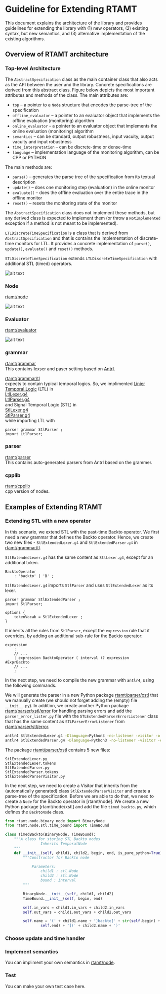 # Guideline for Extending RTAMT

This document explains the architecture of the library and provides guidelines 
for extending the library with (1) new operators, (2) existing syntax, 
but new semantics, and (3) alternative implementation of the existing algorithms.

## Overview of RTAMT architecture

### Top-level Architecture

The `AbstractSpecification` class as the main container class 
that also acts as the API between the user and the library. 
Concrete specifications are derived from this abstract class. Figure below 
depicts the most important attributes and methods of the class. 
The main attributes are:
- `top` – a pointer to a `Node` structure that encodes the parse-tree of the specification
- `offline_evaluator` – a pointer to an evaluator object that implements 
the offline evaluation (monitoring) algorithm
- `online_evaluator` - a pointer to an evaluator object that implements the 
online evaluation (monitoring) algorithm
- `semantics` – can be standard, output robustness, input vacuity, output vacuity 
and input robustness
- `time_interpretation` – can be discrete-time or dense-time
- `language` – implementation language of the monitoring algorithm, 
can be CPP or PYTHON

The main methods are:
- `parse()` – generates the parse tree of the specification from 
its textual description
- `update()` – does one monitoring step (evaluation) in the online monitor
- `evaluate()` – does the offline evaluation over the entire trace 
in the offline monitor
- `reset()` – resets the monitoring state of the monitor

The `AbstractSpecification` class does not implement these methods, but any 
derived class is expected to implement them (or throw a 
`NotImplemented` exception if a method is not meant to be implemented).

`LTLDiscreteTimeSpecification` is a class that is derived from 
`AbstractSpecification` and that is contains the implementation of 
discrete-time monitors for LTL. It provides a concrete implementation of 
`parse()`, `update()`, `evaluate()` and `reset()` methods. 

`STLDiscreteTimeSpecification` extends `LTLDiscreteTimeSpecification` 
with additional STL (timed) operators. 

![alt text](resources/top-diagram.png)

### Node

[rtamt/node](rtamt/node)  

![alt text](resources/node-diagram.png)

### Evaluator

[rtamt/evaluator](rtamt/evaluator)  

![alt text](resources/evaluator-diagram.png)


### grammar

[rtamt/grammar](rtamt/grammar)  
This contains lexser and paser setting based on [Antrl](https://www.antlr.org/).  

[rtamt/grammar/tl](rtamt/grammar/tl)  
expects to contain typical temporal logics.
So, we implimented [Linier Temporal Logic](https://en.wikipedia.org/wiki/Linear_temporal_logic) (LTL) in  
[LtlLexer.g4](rtamt/grammar/tl/LtlLexer.g4)  
[LtlParser.g4](rtamt/grammar/tl/LtlParser.g4)  
and Signal Temporal Logic (STL) in  
[StlLexer.g4](rtamt/grammar/tl/StlLexer.g4)  
[StlParser.g4](rtamt/grammar/tl/StlParser.g4)   
while importing LTL with

```g4
parser grammar StlParser ;
import LtlParser;
```

### parser

[rtamt/parser](rtamt/paser)  
This contains auto-generated parsers from Antrl based on the grammer.




### cpplib

[rtamt/cpplib](rtamt/cpplib)  
cpp version of nodes.

## Examples of Extending RTAMT

### Extending STL with a new operator

In this scenario, we extend STL with the past-time Backto operator. 
We first need a new grammar that defines the Backto operator. Hence, 
we create two new files - `StlExtendedLexer.g4` and `StlExtendedParser.g4` 
in [rtamt/grammar/tl](rtamt/grammar/tl). 

`StlExtendedLexer.g4` has the same content as `StlLexer.g4`, except for an 
additional token.
```
BacktoOperator
	: 'backto' | 'B' ;
```
`StlExtendedLexer.g4` imports `StlParser` and uses `StlExtendedLexer` as its 
lexer. 
```antlrv4
parser grammar StlExtendedParser ;
import StlParser;

options {
	tokenVocab = StlExtendedLexer ;
}
```
It inherits all the rules from `StlParser`, except the `expression` rule that 
it overrides, by adding an additional sub-rule for the Backto operator:
```antlrv4
expression
	:
    // ...
    | expression BacktoOperator ( interval )? expression         #ExprBackto
    // ...
    ;
```
In the next step, we need to compile the new grammar with `antlr4`, using the 
following commands. 

We will generate the parser in a new Python package [rtamt/parser/xstl](rtamt/parser/xstl) 
that we manually create (we should not forget adding the (empty) file `__init__.py`). 
In addition, we create another Python package [rtamt/parser/xstl/error](rtamt/parser/xstl/error) 
for handling parsing errors and add the `parser_error_lister.py` file with the
`STLExtendedParserErrorListener` class that has the same content as 
`STLParserErrorListener` from [rtamt/parser/stl/error](rtamt/parser/stl/error).

```bash
antlr4 StlExtendedLexer.g4 -Dlanguage=Python3 -no-listener -visitor -o ../../parser/xstl/
antlr4 StlExtendedParser.g4 -Dlanguage=Python3 -no-listener -visitor -o ../../parser/xstl/
```

The package [rtamt/parser/xstl](rtamt/parser/xstl) contains 5 new files:
```antlrv4
StlExtendedLexer.py
StlExtendedLexer.tokens
StlExtendedParser.py
StlExtendedParser.tokens
StlExtendedParserVisitor.py
```

In the next step, we need to create a Visitor that inherits from the 
(automatically generated) class `StlExtendedParserVisitor` and create a 
parse-tree of the specification. Before we are able to do that, we 
need to create a `Node` for the Backto operator in [rtamt/node]. 
We create a new Python package [rtamt/node/xstl] and add the 
file `timed_backto.py`, which defines the `BacktoNode` class.

```python
from rtamt.node.binary_node import BinaryNode
from rtamt.node.stl.time_bound import TimeBound

class TimedBackto(BinaryNode, TimeBound):
    """A class for storing STL Backto nodes
                Inherits TemporalNode
    """
    def __init__(self, child1, child2, begin, end, is_pure_python=True):
        """Constructor for Backto node

            Parameters:
                child1 : stl.Node
                child2 : stl.Node
                bound : Interval
        """

        BinaryNode.__init__(self, child1, child2)
        TimeBound.__init__(self, begin, end)

        self.in_vars = child1.in_vars + child2.in_vars
        self.out_vars = child1.out_vars + child2.out_vars

        self.name = '(' + child1.name + ')backto[' + str(self.begin) + ',' + str(
                self.end) + '](' + child2.name + ')'
```



### Choose update and time handler

### Implement semantics

You can impliment your own semantics in [rtamt/node](rtamt/node).

### Test

You can make your own test case here.
